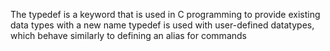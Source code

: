 The typedef is a keyword that is used in C programming to provide existing data types with a new name typedef is used with user-defined datatypes, which behave similarly to defining an alias for commands
